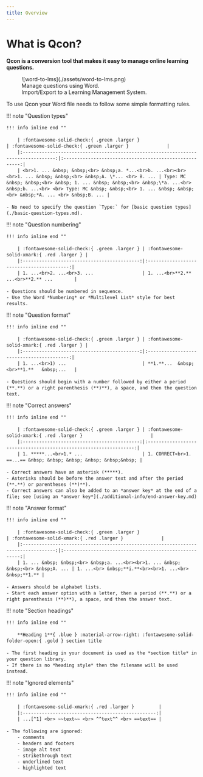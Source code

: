 ```yaml
---
title: Overview
---
```


<!-- markdownlint-disable MD025 -->
# What is Qcon?

**Qcon is a conversion tool that makes it easy to manage online learning questions.**

<!-- markdownlint-disable MD033 -->
<figure markdown="1">
![word-to-lms](./assets/word-to-lms.png)
<figcaption>Manage questions using Word.<br>Import/Export to a Learning Management System.</figcaption>
</figure>

To use Qcon your Word file needs to follow some simple formatting rules.

!!! note "Question types"

    !!! info inline end ""

        | :fontawesome-solid-check:{ .green .larger }                                        | :fontawesome-solid-check:{ .green .larger }              |
        |:----------------------------------------------------------------------------------:|:------------------------------------------------------:|
        | <br>1. ... &nbsp; &nbsp;<br> &nbsp;a. *...<br>b. ...<br><br><br>1. ... &nbsp; &nbsp;<br> &nbsp;A. \*... <br> B. ... | Type: MC &nbsp; &nbsp;<br> &nbsp; 1. ... &nbsp; &nbsp;<br> &nbsp;\*a. ...<br> &nbsp;b. ...<br> <br> Type: MC &nbsp; &nbsp;<br> 1. ... &nbsp; &nbsp;<br> &nbsp;*A. ... <br> &nbsp;B. ... |

    - No need to specify the question `Type:` for [basic question types](./basic-question-types.md).
    


!!! note "Question numbering"

    !!! info inline end ""

        | :fontawesome-solid-check:{ .green .larger } | :fontawesome-solid-xmark:{ .red .larger } |
        |:-------------------------------------------:|:-----------------------------------------:|
        | 1. ...<br>2. ...<br>3. ...                  | 1. ...<br>**2.** ...<br>**2.** ...        |

    - Questions should be numbered in sequence.
    - Use the Word *Numbering* or *Multilevel List* style for best results.

!!! note "Question format"

    !!! info inline end ""

        | :fontawesome-solid-check:{ .green .larger } | :fontawesome-solid-xmark:{ .red .larger } |
        |:-------------------------------------------:|:-----------------------------------------:|
        | 1. ...<br>1) ...                            | **1.**...  &nbsp;<br>**1.**   &nbsp;...   |

    - Questions should begin with a number followed by either a period (**.**) or a right parenthesis (**)**), a space, and then the question text.

!!! note "Correct answers"

    !!! info inline end ""

        | :fontawesome-solid-check:{ .green .larger } | :fontawesome-solid-xmark:{ .red .larger }                         |
        |:-------------------------------------------:|:-----------------------------------------------------------------:|
        | 1. *****...<br>1.* ...                      | 1. CORRECT<br>1. ==...== &nbsp; &nbsp; &nbsp; &nbsp; &nbsp;&nbsp; |

    - Correct answers have an asterisk (*****).
    - Asterisks should be before the answer text and after the period (**.**) or parentheses (**)**).
    - Correct answers can also be added to an *answer key* at the end of a file; see [using an *answer key*](./additional-info/end-answer-key.md)

!!! note "Answer format"

    !!! info inline end ""

        | :fontawesome-solid-check:{ .green .larger }                                        | :fontawesome-solid-xmark:{ .red .larger }              |
        |:----------------------------------------------------------------------------------:|:------------------------------------------------------:|
        | 1. ... &nbsp; &nbsp;<br> &nbsp;a. ...<br><br>1. ... &nbsp; &nbsp;<br> &nbsp;A. ... | 1. ...<br> &nbsp;**i.**<br><br>1. ...<br> &nbsp;**1.** |

    - Answers should be alphabet lists.
    - Start each answer option with a letter, then a period (**.**) or a right parenthesis (**)**), a space, and then the answer text.

!!! note "Section headings"

    !!! info inline end ""

        **Heading 1**{ .blue } :material-arrow-right: :fontawesome-solid-folder-open:{ .gold } section title

    - The first heading in your document is used as the *section title* in your question library.
    - If there is no *heading style* then the filename will be used instead.

!!! note "Ignored elements"

    !!! info inline end ""

        | :fontawesome-solid-xmark:{ .red .larger }         |
        |:-------------------------------------------------:|
        | ...[^1] <br> ~~text~~ <br> ^^text^^ <br> ==text== |

    - The following are ignored:
        - comments
        - headers and footers
        - image alt text
        - strikethrough text
        - underlined text
        - highlighted text

[^1]: footnotes are ignored
